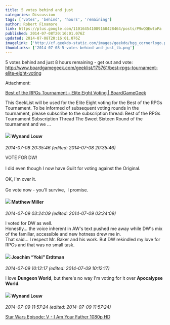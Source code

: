 ```yaml
---
title: 5 votes behind and just
categories: Discussion
tags: ['votes', 'behind', 'hours', 'remaining']
author: Robert Finamore
link: https://plus.google.com/110164541089160428464/posts/P9wQQEwtoPa
published: 2014-07-08T20:16:01.076Z
updated: 2014-07-08T20:16:01.076Z
imagelink: ['http://cf.geekdo-static.com/images/geekdo/bgg_cornerlogo.png']
thumblinks: ['2014-07-08-5-votes-behind-and-just_tb.png']
---
```


5 votes behind and just 8 hours remaining - get out and vote:<br /><a href="http://www.boardgamegeek.com/geeklist/175761/best-rpgs-tournament-elite-eight-voting" class="ot-anchor">http://www.boardgamegeek.com/geeklist/175761/best-rpgs-tournament-elite-eight-voting</a>


Attachment:

<a href='http://www.boardgamegeek.com/geeklist/175761/best-rpgs-tournament-elite-eight-voting'>Best of the RPGs Tournament - Elite Eight Voting | BoardGameGeek</a>


This GeekList will be used for the Elite Eight voting for the Best of the RPGs Tournament. To be informed of subsequent voting rounds in the tournament, please subscribe to the subscription thread: Best of the RPGs Tournament Subscription Thread The Sweet Sixteen Round of the tournament and we ...
<div id='comment z13au5f5pojkhlig404ciftyawnrgdaqdpw0k'>
  <h4><img src='{{site.baseurl}}//images/avatars/111256963556395023796_photo.jpg'> Wynand Louw</h4>
      <p><cite>2014-07-08 20:35:46 (edited: 2014-07-08 20:35:46)</cite></p>
        <p>VOTE FOR DW!<br /><br />I did even though I now have Guilt for voting against the Original. <br /><br />OK, I&#39;m over it.<br /><br />Go vote now - you&#39;ll survive,  I promise. </p>
</div>
        

<div id='comment z13au5f5pojkhlig404ciftyawnrgdaqdpw0k'>
  <h4><img src='{{site.baseurl}}//images/avatars/115186617680220003623_photo.jpg'> Matthew Miller</h4>
      <p><cite>2014-07-09 03:24:09 (edited: 2014-07-09 03:24:09)</cite></p>
        <p>I voted for DW as well.<br />Honestly... the voice inherent in AW&#39;s text pushed me away while DW&#39;s mix of the familiar, accessible and new hotness drew me in.<br />That said... I respect Mr. Baker and his work. But DW rekindled my love for RPGs and that was no small task.</p>
</div>
        

<div id='comment z13au5f5pojkhlig404ciftyawnrgdaqdpw0k'>
  <h4><img src='{{site.baseurl}}//images/avatars/117540790518719917699_photo.jpg'> Joachim “Yoki” Erdtman</h4>
      <p><cite>2014-07-09 10:12:17 (edited: 2014-07-09 10:12:17)</cite></p>
        <p>I love <b>Dungeon World</b>, but there&#39;s no way I&#39;m voting for it over <b>Apocalypse World</b>.</p>
</div>
        

<div id='comment z13au5f5pojkhlig404ciftyawnrgdaqdpw0k'>
  <h4><img src='{{site.baseurl}}//images/avatars/111256963556395023796_photo.jpg'> Wynand Louw</h4>
      <p><cite>2014-07-09 11:57:24 (edited: 2014-07-09 11:57:24)</cite></p>
        <p><a href="https://www.youtube.com/watch?v=BwvnRneMHiY" class="ot-anchor">Star Wars Episode: V - I Am Your Father 1080p HD</a></p>
</div>
        